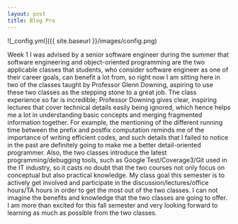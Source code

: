 ```yaml
---
layout: post
title: Blog Pro
---
```

![_config.yml]({{ site.baseurl }}/images/config.png)

<!DOCTYPE HTML>
<html>
  <head>
    Week 1
  </head>
  <body>
  I was advised by a senior software engineer during the summer that software engineering and object-oriented programming are the two applicable classes that students, who consider software engineer as one of their career goals, can benefit a lot from, so right now I am sitting here in two of the classes taught by Professor Glenn Downing, aspiring to use these two classes as the stepping stone to a great job. The class experience so far is incredible; Professor Downing gives clear, inspiring lectures that cover technical details easily being ignored, which hence helps me a lot in understanding basic concepts and merging fragmented information together. For example, the mentioning of the different running time between the prefix and postfix computation reminds me of the importance of writing efficient codes, and such details that I failed to notice in the past are definitely going to make me a better detail-oriented programmer. Also, the two classes introduce the latest programming/debugging tools, such as Google Test/Coverage3/Git used in the IT industry, so it casts no doubt that the two courses not only focus on conceptual but also practical knowledge. My class goal this semester is to actively get involved and participate in the discussion/lectures/office hours/TA hours in order to get the most out of the two classes. I can not imagine the benefits and knowledge that the two classes are going to offer. I am more than excited for this fall semester and very looking forward to learning as much as possible from the two classes. 
  </body>
</html> 



